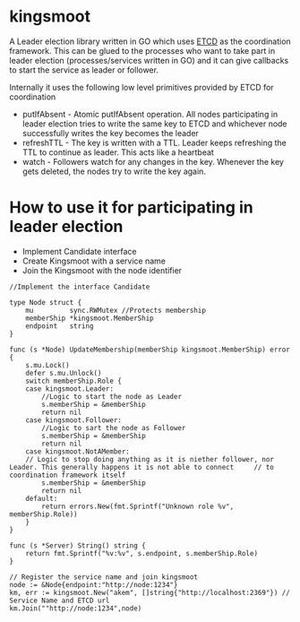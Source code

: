 # kingsmoot

A Leader election library written in GO which uses [ETCD](https://github.com/coreos/etcd) as the coordination framework. This can be glued to the processes who want to take part in leader election (processes/services written in GO) and it can give callbacks to start the service as leader or follower. 

Internally it uses the following low level primitives provided by ETCD for coordination
* putIfAbsent - Atomic putIfAbsent operation. All nodes participating in leader election tries to write the same key to ETCD and whichever node successfully writes the key becomes the leader
* refreshTTL - The key is written with a TTL. Leader keeps refreshing the TTL to continue as leader. This acts like a heartbeat
* watch - Followers watch for any changes in the key. Whenever the key gets deleted, the nodes try to write the key again. 

# How to use it for participating in leader election

* Implement Candidate interface
* Create Kingsmoot with a service name
* Join the Kingsmoot with the node identifier

```
//Implement the interface Candidate

type Node struct {
	mu         sync.RWMutex //Protects membership
	memberShip *kingsmoot.MemberShip
	endpoint   string
}

func (s *Node) UpdateMembership(memberShip kingsmoot.MemberShip) error {
	s.mu.Lock()
	defer s.mu.Unlock()
	switch memberShip.Role {
	case kingsmoot.Leader:
		//Logic to start the node as Leader
		s.memberShip = &memberShip
		return nil
	case kingsmoot.Follower:
		//Logic to sart the node as Follower
		s.memberShip = &memberShip
		return nil
	case kingsmoot.NotAMember:
    // Logic to stop doing anything as it is niether follower, nor Leader. This generally happens it is not able to connect     // to coordination framework itself
		s.memberShip = &memberShip
		return nil
	default:
		return errors.New(fmt.Sprintf("Unknown role %v", memberShip.Role))
	}
}

func (s *Server) String() string {
	return fmt.Sprintf("%v:%v", s.endpoint, s.memberShip.Role)
}

// Register the service name and join kingsmoot
node := &Node{endpoint:"http://node:1234"}
km, err := kingsmoot.New("akem", []string{"http://localhost:2369"}) // Service Name and ETCD url
km.Join(""http://node:1234",node)
```


